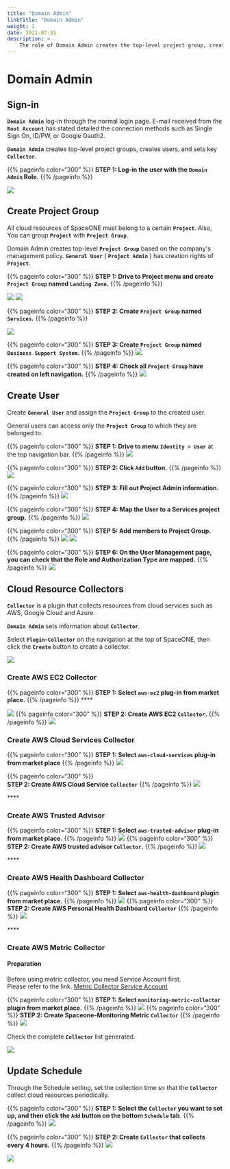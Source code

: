 ```yaml
---
title: "Domain Admin"
linkTitle: "Domain Admin"
weight: 2
date: 2021-07-31
description: >
    The role of Domain Admin creates the top-level project group, creates users, and sets the main collector.
---
```


# Domain Admin

## Sign-in

**`Domain Admin`** log-in through the normal login page. E-mail received from the **`Root Account`** has stated detailed the connection methods such as Single Sign On, ID/PW, or Google Oauth2.

**`Domain Admin`** creates top-level project groups, creates users, and sets key **`Collector`**.

{{% pageinfo color=“300” %}}
**STEP 1: Log-in the user with the `Domain Admin` Role.**
{{% /pageinfo %}}

![](/docs/guides/admin_guide/getting-started/Domain-Admin_img/Domain-Admin_image_01.png)

## Create Project Group

All cloud resources of SpaceONE must belong to a certain **`Project`**. Also, You can group **`Project`** with **`Project Group`**.

Domain Admin creates top-level **`Project Group`** based on the company's management policy.
**`General User`** ( **`Project Admin`** ) has creation rights of **`Project`**. 

{{% pageinfo color=“300” %}}
**STEP 1: Drive to Project menu and create `Project Group` named `Landing Zone`.** 
{{% /pageinfo %}}


![](/docs/guides/admin_guide/getting-started/Domain-Admin_img/Domain-Admin_image_02.png)
![](/docs/guides/admin_guide/getting-started/Domain-Admin_img/Domain-Admin_image_03.png)

{{% pageinfo color=“300” %}}
**STEP 2: Create `Project Group` named `Services`.**
{{% /pageinfo %}}

![](/docs/guides/admin_guide/getting-started/Domain-Admin_img/Domain-Admin_image_04.png)

{{% pageinfo color=“300” %}}
**STEP 3: Create `Project Group` named `Business Support System`.**
{{% /pageinfo %}}
![](/docs/guides/admin_guide/getting-started/Domain-Admin_img/Domain-Admin_image_05.png)

{{% pageinfo color=“300” %}}
**STEP 4: Check all `Project Group` have created on left navigation.**
{{% /pageinfo %}}
![](/docs/guides/admin_guide/getting-started/Domain-Admin_img/Domain-Admin_image_06.png)

## Create User

Create **`General User`** and assign the **`Project Group`** to the created user.

General users can access only the **`Project Group`** to which they are belonged to.

{{% pageinfo color=“300” %}}
**STEP 1: Drive to menu `Identity > User`** at the top navigation bar.
{{% /pageinfo %}}
![](/docs/guides/admin_guide/getting-started/Domain-Admin_img/Domain-Admin_image_07.png)

{{% pageinfo color=“300” %}}
**STEP 2: Click `Add` button.** 
{{% /pageinfo %}}
![](/docs/guides/admin_guide/getting-started/Domain-Admin_img/Domain-Admin_image_08.png)

{{% pageinfo color=“300” %}}
**STEP 3: Fill out Project Admin information.** 
{{% /pageinfo %}}
![](/docs/guides/admin_guide/getting-started/Domain-Admin_img/Domain-Admin_image_09.png)

{{% pageinfo color=“300” %}}
**STEP 4: Map the User to a Services project group.**
{{% /pageinfo %}}
![](/docs/guides/admin_guide/getting-started/Domain-Admin_img/Domain-Admin_image_10.png)

{{% pageinfo color=“300” %}}
**STEP 5: Add members to Project Group.**
{{% /pageinfo %}}
![](/docs/guides/admin_guide/getting-started/Domain-Admin_img/Domain-Admin_image_11.png)
![](/docs/guides/admin_guide/getting-started/Domain-Admin_img/Domain-Admin_image_12.png)

{{% pageinfo color=“300” %}}
**STEP 6: On the User Management page, you can check that the Role and Authorization Type are mapped.**
{{% /pageinfo %}}
![](/docs/guides/admin_guide/getting-started/Domain-Admin_img/Domain-Admin_image_13.png)


## Cloud Resource Collectors
 
**`Collector`** is a plugin that collects resources from cloud services such as AWS, Google Cloud and Azure.

**`Domain Admin`** sets information about **`Collector`**.



Select **`Plugin`-`Collector`** on the navigation at the top of SpaceONE, then click the **`Create`** button to create a collector.

![](/docs/guides/admin_guide/getting-started/Domain-Admin_img/Domain-Admin_image_14.png)



### **Create AWS EC2 Collector**
{{% pageinfo color=“300” %}}
**STEP 1: Select `aws-ec2` plug-in from market place.**
{{% /pageinfo %}}
\*\*\*\*

![](/docs/guides/admin_guide/getting-started/Domain-Admin_img/Domain-Admin_image_15.png)
{{% pageinfo color=“300” %}}
**STEP 2: Create AWS EC2 `Collector`.**
{{% /pageinfo %}}
![](/docs/guides/admin_guide/getting-started/Domain-Admin_img/Domain-Admin_image_16.png)



### **Create AWS Cloud Services Collector**
{{% pageinfo color=“300” %}}
**STEP 1: Select `aws-cloud-services` plug-in from market place**
{{% /pageinfo %}}
![](/docs/guides/admin_guide/getting-started/Domain-Admin_img/Domain-Admin_image_17.png)

{{% pageinfo color=“300” %}}  
**STEP 2: Create AWS Cloud Service `Collector`** 
{{% /pageinfo %}}
![](/docs/guides/admin_guide/getting-started/Domain-Admin_img/Domain-Admin_image_18.png)

\*\*\*\*

### **Create AWS Trusted Advisor**
{{% pageinfo color=“300” %}}
**STEP 1: Select `aws-trusted-advisor` plug-in from market place.**
{{% /pageinfo %}}
![](/docs/guides/admin_guide/getting-started/Domain-Admin_img/Domain-Admin_image_19.png)
{{% pageinfo color=“300” %}}
**STEP 2: Create AWS trusted advisor `Collector`.** 
{{% /pageinfo %}}
![](/docs/guides/admin_guide/getting-started/Domain-Admin_img/Domain-Admin_image_20.png)

\*\*\*\*

### **Create AWS Health Dashboard Collector**
{{% pageinfo color=“300” %}}
**STEP 1: Select `aws-health-dashboard` plugin from market place.**
{{% /pageinfo %}}
![](/docs/guides/admin_guide/getting-started/Domain-Admin_img/Domain-Admin_image_21.png)
{{% pageinfo color=“300” %}}
**STEP 2: Create AWS Personal Health Dashboard `Collector`** 
{{% /pageinfo %}}
![](/docs/guides/admin_guide/getting-started/Domain-Admin_img/Domain-Admin_image_22.png)

\*\*\*\*

### **Create AWS Metric Collector**

#### Preparation

Before using metric collector, you need Service Account first. <br>
Please refer to the link. <a href ="/docs/guides/admin_guide/getting-started/metric-collector-quick-start">Metric Collector Service Account</a> 

{{% pageinfo color=“300” %}}
**STEP 1: Select `monitoring-metric-collector` plugin from market place.**
{{% /pageinfo %}}
![](/docs/guides/admin_guide/getting-started/Domain-Admin_img/Domain-Admin_image_23.png)
{{% pageinfo color=“300” %}}
**STEP 2: Create Spaceone-Monitoring Metric `Collector`** 
{{% /pageinfo %}}
![](/docs/guides/admin_guide/getting-started/Domain-Admin_img/Domain-Admin_image_24.png)

Check the complete **`Collector`** list generated.

![](/docs/guides/admin_guide/getting-started/Domain-Admin_img/Domain-Admin_image_25.png)

## Update Schedule
   
Through the Schedule setting, set the collection time so that the **`Collector`** collect cloud resources periodically.

{{% pageinfo color=“300” %}}
**STEP 1: Select the `Collector` you want to set up, and then click the `Add` button on the bottom `Schedule` tab**.
{{% /pageinfo %}}
![](/docs/guides/admin_guide/getting-started/Domain-Admin_img/Domain-Admin_image_26.png)

{{% pageinfo color=“300” %}}
**STEP 2: Create `Collector` that collects every 4 hours.**
{{% /pageinfo %}}
![](/docs/guides/admin_guide/getting-started/Domain-Admin_img/Domain-Admin_image_27.png)

![](/docs/guides/admin_guide/getting-started/Domain-Admin_img/Domain-Admin_image_28.png)
